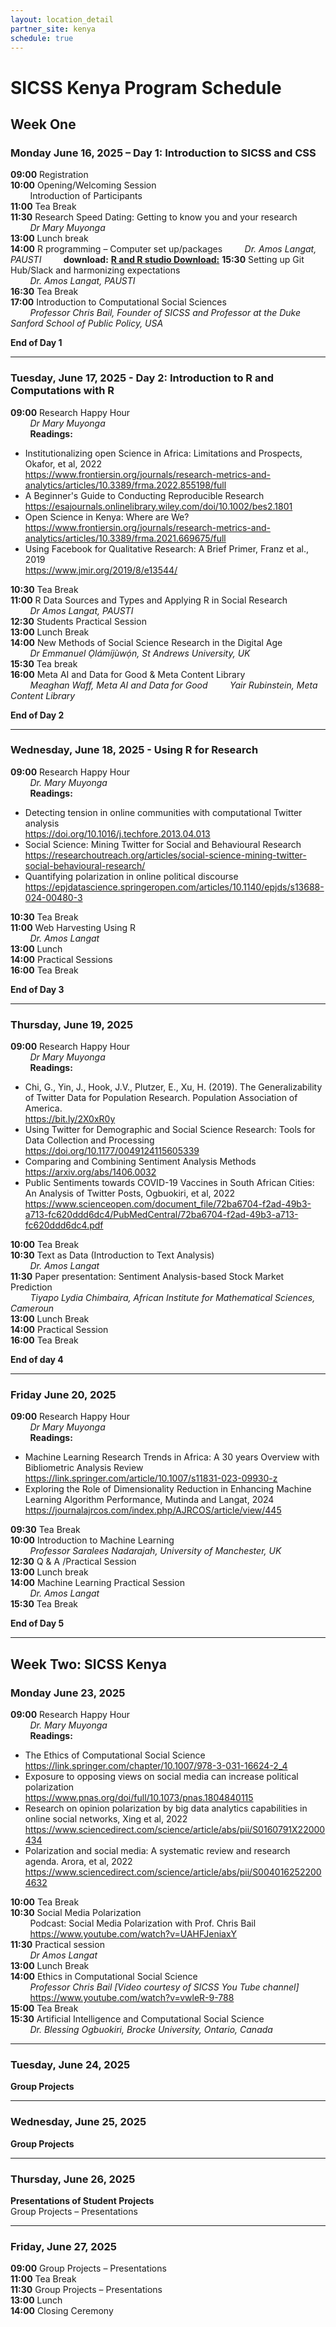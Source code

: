 ```yaml
---
layout: location_detail
partner_site: kenya
schedule: true
---
```


# SICSS Kenya Program Schedule

## Week One

### Monday June 16, 2025 – Day 1: Introduction to SICSS and CSS

**09:00** Registration  
**10:00** Opening/Welcoming Session  
&nbsp;&nbsp;&nbsp;&nbsp;&nbsp;&nbsp;&nbsp;&nbsp;Introduction of Participants  
**11:00** Tea Break  
**11:30** Research Speed Dating: Getting to know you and your research  
&nbsp;&nbsp;&nbsp;&nbsp;&nbsp;&nbsp;&nbsp;&nbsp;*Dr Mary Muyonga*  
**13:00** Lunch break  
**14:00** R programming – Computer set up/packages
&nbsp;&nbsp;&nbsp;&nbsp;&nbsp;&nbsp;&nbsp;&nbsp;*Dr. Amos Langat, PAUSTI*
&nbsp;&nbsp;&nbsp;&nbsp;&nbsp;&nbsp;&nbsp;&nbsp;**download:**
**[R and R studio Download:](https://www.r-project.org/)**
**15:30** Setting up Git Hub/Slack and harmonizing expectations  
&nbsp;&nbsp;&nbsp;&nbsp;&nbsp;&nbsp;&nbsp;&nbsp;*Dr. Amos Langat, PAUSTI*  
**16:30** Tea Break  
**17:00** Introduction to Computational Social Sciences  
&nbsp;&nbsp;&nbsp;&nbsp;&nbsp;&nbsp;&nbsp;&nbsp;*Professor Chris Bail, Founder of SICSS and Professor at the Duke Sanford School of Public Policy, USA*  

**End of Day 1**

---

### Tuesday, June 17, 2025 - Day 2: Introduction to R and Computations with R

**09:00** Research Happy Hour  
&nbsp;&nbsp;&nbsp;&nbsp;&nbsp;&nbsp;&nbsp;&nbsp;*Dr Mary Muyonga*  
&nbsp;&nbsp;&nbsp;&nbsp;&nbsp;&nbsp;&nbsp;&nbsp;**Readings:**
- Institutionalizing open Science in Africa: Limitations and Prospects, Okafor, et al, 2022  
  https://www.frontiersin.org/journals/research-metrics-and-analytics/articles/10.3389/frma.2022.855198/full
- A Beginner's Guide to Conducting Reproducible Research  
  https://esajournals.onlinelibrary.wiley.com/doi/10.1002/bes2.1801
- Open Science in Kenya: Where are We?  
  https://www.frontiersin.org/journals/research-metrics-and-analytics/articles/10.3389/frma.2021.669675/full
- Using Facebook for Qualitative Research: A Brief Primer, Franz et al., 2019  
  https://www.jmir.org/2019/8/e13544/

**10:30** Tea Break  
**11:00** R Data Sources and Types and Applying R in Social Research  
&nbsp;&nbsp;&nbsp;&nbsp;&nbsp;&nbsp;&nbsp;&nbsp;*Dr Amos Langat, PAUSTI*  
**12:30** Students Practical Session  
**13:00** Lunch Break  
**14:00** New Methods of Social Science Research in the Digital Age  
&nbsp;&nbsp;&nbsp;&nbsp;&nbsp;&nbsp;&nbsp;&nbsp;*Dr Emmanuel Ọlámíjùwọ́n, St Andrews University, UK*  
**15:30** Tea break  
**16:00** Meta AI and Data for Good & Meta Content Library  
&nbsp;&nbsp;&nbsp;&nbsp;&nbsp;&nbsp;&nbsp;&nbsp;*Meaghan Waff, Meta AI and Data for Good* 
&nbsp;&nbsp;&nbsp;&nbsp;&nbsp;&nbsp;&nbsp;&nbsp;*Yair Rubinstein, Meta Content Library*

**End of Day 2**

---

### Wednesday, June 18, 2025 - Using R for Research

**09:00** Research Happy Hour  
&nbsp;&nbsp;&nbsp;&nbsp;&nbsp;&nbsp;&nbsp;&nbsp;*Dr. Mary Muyonga*  
&nbsp;&nbsp;&nbsp;&nbsp;&nbsp;&nbsp;&nbsp;&nbsp;**Readings:**
- Detecting tension in online communities with computational Twitter analysis  
  https://doi.org/10.1016/j.techfore.2013.04.013
- Social Science: Mining Twitter for Social and Behavioural Research  
  https://researchoutreach.org/articles/social-science-mining-twitter-social-behavioural-research/
- Quantifying polarization in online political discourse  
  https://epjdatascience.springeropen.com/articles/10.1140/epjds/s13688-024-00480-3

**10:30** Tea Break  
**11:00** Web Harvesting Using R  
&nbsp;&nbsp;&nbsp;&nbsp;&nbsp;&nbsp;&nbsp;&nbsp;*Dr. Amos Langat*  
**13:00** Lunch  
**14:00** Practical Sessions  
**16:00** Tea Break  

**End of Day 3**

---

### Thursday, June 19, 2025

**09:00** Research Happy Hour  
&nbsp;&nbsp;&nbsp;&nbsp;&nbsp;&nbsp;&nbsp;&nbsp;*Dr Mary Muyonga*  
&nbsp;&nbsp;&nbsp;&nbsp;&nbsp;&nbsp;&nbsp;&nbsp;**Readings:**
- Chi, G., Yin, J., Hook, J.V., Plutzer, E., Xu, H. (2019). The Generalizability of Twitter Data for Population Research. Population Association of America.  
  https://bit.ly/2X0xR0y
- Using Twitter for Demographic and Social Science Research: Tools for Data Collection and Processing  
  https://doi.org/10.1177/0049124115605339
- Comparing and Combining Sentiment Analysis Methods  
  https://arxiv.org/abs/1406.0032
- Public Sentiments towards COVID-19 Vaccines in South African Cities: An Analysis of Twitter Posts, Ogbuokiri, et al, 2022  
  https://www.scienceopen.com/document_file/72ba6704-f2ad-49b3-a713-fc620ddd6dc4/PubMedCentral/72ba6704-f2ad-49b3-a713-fc620ddd6dc4.pdf

**10:00** Tea Break  
**10:30** Text as Data (Introduction to Text Analysis)  
&nbsp;&nbsp;&nbsp;&nbsp;&nbsp;&nbsp;&nbsp;&nbsp;*Dr. Amos Langat*  
**11:30** Paper presentation: Sentiment Analysis-based Stock Market Prediction  
&nbsp;&nbsp;&nbsp;&nbsp;&nbsp;&nbsp;&nbsp;&nbsp;*Tiyapo Lydia Chimbaira, African Institute for Mathematical Sciences, Cameroun*  
**13:00** Lunch Break  
**14:00** Practical Session  
**16:00** Tea Break  

**End of day 4**

---

### Friday June 20, 2025

**09:00** Research Happy Hour  
&nbsp;&nbsp;&nbsp;&nbsp;&nbsp;&nbsp;&nbsp;&nbsp;*Dr Mary Muyonga*  
&nbsp;&nbsp;&nbsp;&nbsp;&nbsp;&nbsp;&nbsp;&nbsp;**Readings:**
- Machine Learning Research Trends in Africa: A 30 years Overview with Bibliometric Analysis Review  
  https://link.springer.com/article/10.1007/s11831-023-09930-z
- Exploring the Role of Dimensionality Reduction in Enhancing Machine Learning Algorithm Performance, Mutinda and Langat, 2024  
  https://journalajrcos.com/index.php/AJRCOS/article/view/445

**09:30** Tea Break  
**10:00** Introduction to Machine Learning  
&nbsp;&nbsp;&nbsp;&nbsp;&nbsp;&nbsp;&nbsp;&nbsp;*Professor Saralees Nadarajah, University of Manchester, UK*  
**12:30** Q & A /Practical Session  
**13:00** Lunch break  
**14:00** Machine Learning Practical Session  
&nbsp;&nbsp;&nbsp;&nbsp;&nbsp;&nbsp;&nbsp;&nbsp;*Dr. Amos Langat*  
**15:30** Tea Break  

**End of Day 5**

---

## Week Two: SICSS Kenya

### Monday June 23, 2025

**09:00** Research Happy Hour  
&nbsp;&nbsp;&nbsp;&nbsp;&nbsp;&nbsp;&nbsp;&nbsp;*Dr. Mary Muyonga*  
&nbsp;&nbsp;&nbsp;&nbsp;&nbsp;&nbsp;&nbsp;&nbsp;**Readings:**
- The Ethics of Computational Social Science  
  https://link.springer.com/chapter/10.1007/978-3-031-16624-2_4
- Exposure to opposing views on social media can increase political polarization  
  https://www.pnas.org/doi/full/10.1073/pnas.1804840115
- Research on opinion polarization by big data analytics capabilities in online social networks, Xing et al, 2022  
  https://www.sciencedirect.com/science/article/abs/pii/S0160791X22000434
- Polarization and social media: A systematic review and research agenda. Arora, et al, 2022  
  https://www.sciencedirect.com/science/article/abs/pii/S0040162522004632

**10:00** Tea Break  
**10:30** Social Media Polarization  
&nbsp;&nbsp;&nbsp;&nbsp;&nbsp;&nbsp;&nbsp;&nbsp;Podcast: Social Media Polarization with Prof. Chris Bail  
&nbsp;&nbsp;&nbsp;&nbsp;&nbsp;&nbsp;&nbsp;&nbsp;https://www.youtube.com/watch?v=UAHFJeniaxY  
**11:30** Practical session  
&nbsp;&nbsp;&nbsp;&nbsp;&nbsp;&nbsp;&nbsp;&nbsp;*Dr Amos Langat*  
**13:00** Lunch Break  
**14:00** Ethics in Computational Social Science  
&nbsp;&nbsp;&nbsp;&nbsp;&nbsp;&nbsp;&nbsp;&nbsp;*Professor Chris Bail [Video courtesy of SICSS You Tube channel]*  
&nbsp;&nbsp;&nbsp;&nbsp;&nbsp;&nbsp;&nbsp;&nbsp;https://www.youtube.com/watch?v=vwleR-9-788  
**15:00** Tea Break  
**15:30** Artificial Intelligence and Computational Social Science  
&nbsp;&nbsp;&nbsp;&nbsp;&nbsp;&nbsp;&nbsp;&nbsp;*Dr. Blessing Ogbuokiri, Brocke University, Ontario, Canada*  

---

### Tuesday, June 24, 2025
**Group Projects**

---

### Wednesday, June 25, 2025
**Group Projects**

---

### Thursday, June 26, 2025
**Presentations of Student Projects**  
Group Projects – Presentations

---

### Friday, June 27, 2025

**09:00** Group Projects – Presentations  
**11:00** Tea Break  
**11:30** Group Projects – Presentations  
**13:00** Lunch  
**14:00** Closing Ceremony

